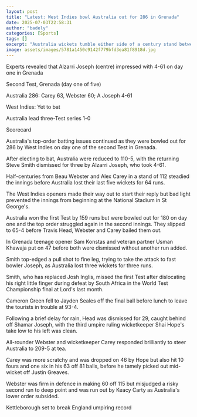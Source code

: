 ```yaml
---
layout: post
title: "Latest: West Indies bowl Australia out for 286 in Grenada"
date: 2025-07-03T22:58:31
author: "badely"
categories: [Sports]
tags: []
excerpt: "Australia wickets tumble either side of a century stand between Beau Webster and Alex Carey on the opening day of the second Test."
image: assets/images/5781a1450c9142f779bfd3ea81f8918d.jpg
---
```


Experts revealed that Alzarri Joseph (centre) impressed with 4-61 on day one in Grenada

Second Test, Grenada (day one of five)

Australia 286: Carey 63, Webster 60; A Joseph 4-61

West Indies: Yet to bat

Australia lead three-Test series 1-0

Scorecard

Australia's top-order batting issues continued as they were bowled out for 286 by West Indies on day one of the second Test in Grenada.

After electing to bat, Australia were reduced to 110-5, with the returning Steve Smith dismissed for three by Alzarri Joseph, who took 4-61.

Half-centuries from Beau Webster and Alex Carey in a stand of 112 steadied the innings before Australia lost their last five wickets for 64 runs.

The West Indies openers made their way out to start their reply but bad light prevented the innings from beginning at the National Stadium in St George's.

Australia won the first Test by 159 runs but were bowled out for 180 on day one and the top order struggled again in the second innings. They slipped to 65-4 before Travis Head, Webster and Carey bailed them out.

In Grenada teenage opener Sam Konstas and veteran partner Usman Khawaja put on 47 before both were dismissed without another run added.

Smith top-edged a pull shot to fine leg, trying to take the attack to fast bowler Joseph, as Australia lost three wickets for three runs.

Smith, who has replaced Josh Inglis, missed the first Test after dislocating his right little finger during defeat by South Africa in the World Test Championship final at Lord's last month.

Cameron Green fell to Jayden Seales off the final ball before lunch to leave the tourists in trouble at 93-4.

Following a brief delay for rain, Head was dismissed for 29, caught behind off Shamar Joseph, with the third umpire ruling wicketkeeper Shai Hope's take low to his left was clean.

All-rounder Webster and wicketkeeper Carey responded brilliantly to steer Australia to 209-5 at tea.

Carey was more scratchy and was dropped on 46 by Hope but also hit 10 fours and one six in his 63 off 81 balls, before he tamely picked out mid-wicket off Justin Greaves.

Webster was firm in defence in making 60 off 115 but misjudged a risky second run to deep point and was run out by Keacy Carty as Australia's lower order subsided.

Kettleborough set to break England umpiring record

